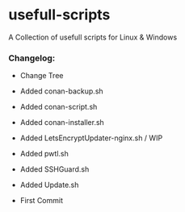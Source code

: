 # usefull-scripts

A Collection of usefull scripts for Linux & Windows

### Changelog:

- Change Tree

- Added conan-backup.sh
- Added conan-script.sh
- Added conan-installer.sh
- Added LetsEncryptUpdater-nginx.sh / WIP
- Added pwtl.sh
- Added SSHGuard.sh
- Added Update.sh
- First Commit





